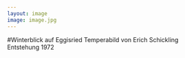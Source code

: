 ```yaml
---
layout: image
image: image.jpg
---
```


#Winterblick auf Eggisried
Temperabild von Erich Schickling  
Entstehung 1972
